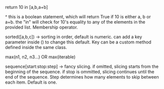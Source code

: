 return 10 in [a,b,a+b]

^ this is a boolean statement, which will return True if 10 is either a, b or a+b. the "in" will check for 10's equality to any of the elements in the provided list. Membership operator.

sorted([a,b,c]) -> sorting in order, default is numeric. can add a key parameter inside () to change this default. Key can be a custom method defined inside the same class.

max(n1, n2, n3...) OR max(iterable)

sequence[start:stop:step] -> fancy slicing. if omitted, slicing starts from the beginning of the sequence. if stop is ommitted, slicing continues until the end of the sequence. Step determines how many elements to skip between each item. Default is one.